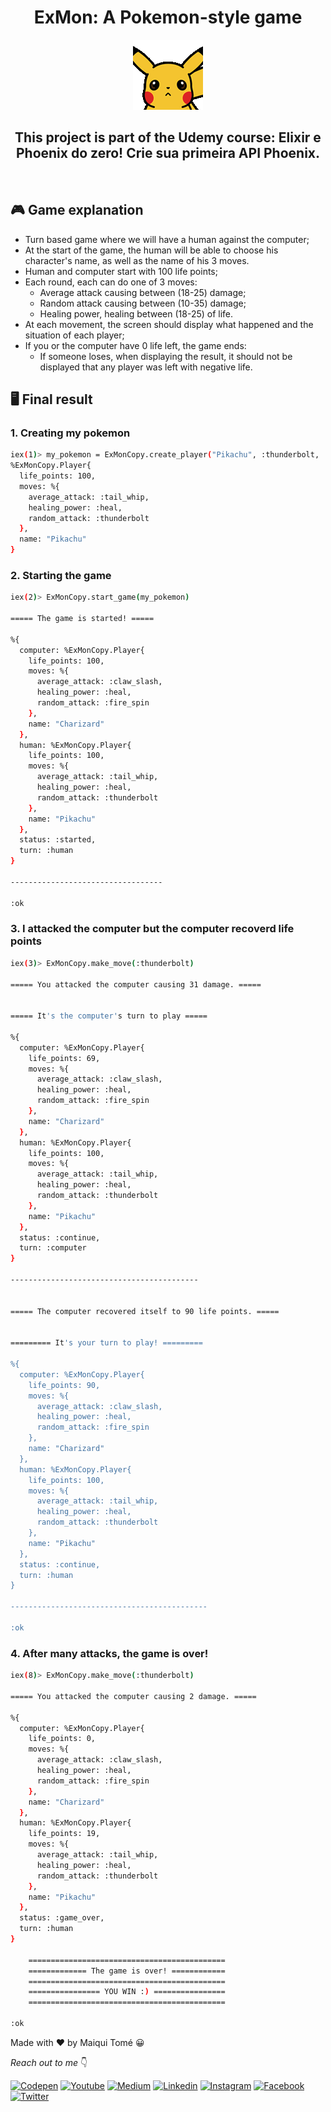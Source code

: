 <div align="center">
  <h1>ExMon: A Pokemon-style game</h1>
  <img src=".github/Pikachu_Hello.gif">
  <h2>
  This project is part of the Udemy course: Elixir e Phoenix do zero! Crie sua primeira API Phoenix.
  </h2>
  <br>
</div>

## 🎮 Game explanation
* Turn based game where we will have a human against the computer;
* At the start of the game, the human will be able to choose his character's name, as well as the name of his 3 moves.
* Human and computer start with 100 life points;
* Each round, each can do one of 3 moves:
  - Average attack causing between (18-25) damage;
  - Random attack causing between (10-35) damage;
  - Healing power, healing between (18-25) of life.
* At each movement, the screen should display what happened and the situation of each player;
* If you or the computer have 0 life left, the game ends:
  - If someone loses, when displaying the result, it should not be displayed that any player was left with negative life.

## 🖥️ Final result

### 1. Creating my pokemon
```bash
iex(1)> my_pokemon = ExMonCopy.create_player("Pikachu", :thunderbolt, :tail_whip, :heal)
%ExMonCopy.Player{
  life_points: 100,
  moves: %{
    average_attack: :tail_whip,
    healing_power: :heal,
    random_attack: :thunderbolt
  },
  name: "Pikachu"
}
```
### 2. Starting the game
```bash
iex(2)> ExMonCopy.start_game(my_pokemon)

===== The game is started! =====

%{
  computer: %ExMonCopy.Player{
    life_points: 100,
    moves: %{
      average_attack: :claw_slash,
      healing_power: :heal,
      random_attack: :fire_spin
    },
    name: "Charizard"
  },
  human: %ExMonCopy.Player{
    life_points: 100,
    moves: %{
      average_attack: :tail_whip,
      healing_power: :heal,
      random_attack: :thunderbolt
    },
    name: "Pikachu"
  },
  status: :started,
  turn: :human
}

----------------------------------

:ok
```
### 3. I attacked the computer but the computer recoverd life points
```bash
iex(3)> ExMonCopy.make_move(:thunderbolt)

===== You attacked the computer causing 31 damage. =====


===== It's the computer's turn to play =====

%{
  computer: %ExMonCopy.Player{
    life_points: 69,
    moves: %{
      average_attack: :claw_slash,
      healing_power: :heal,
      random_attack: :fire_spin
    },
    name: "Charizard"
  },
  human: %ExMonCopy.Player{
    life_points: 100,
    moves: %{
      average_attack: :tail_whip,
      healing_power: :heal,
      random_attack: :thunderbolt
    },
    name: "Pikachu"
  },
  status: :continue,
  turn: :computer
}

------------------------------------------


===== The computer recovered itself to 90 life points. =====


========= It's your turn to play! =========

%{
  computer: %ExMonCopy.Player{
    life_points: 90,
    moves: %{
      average_attack: :claw_slash,
      healing_power: :heal,
      random_attack: :fire_spin
    },
    name: "Charizard"
  },
  human: %ExMonCopy.Player{
    life_points: 100,
    moves: %{
      average_attack: :tail_whip,
      healing_power: :heal,
      random_attack: :thunderbolt
    },
    name: "Pikachu"
  },
  status: :continue,
  turn: :human
}

--------------------------------------------

:ok
```
### 4. After many attacks, the game is over!
```bash
iex(8)> ExMonCopy.make_move(:thunderbolt)

===== You attacked the computer causing 2 damage. =====

%{
  computer: %ExMonCopy.Player{
    life_points: 0,
    moves: %{
      average_attack: :claw_slash,
      healing_power: :heal,
      random_attack: :fire_spin
    },
    name: "Charizard"
  },
  human: %ExMonCopy.Player{
    life_points: 19,
    moves: %{
      average_attack: :tail_whip,
      healing_power: :heal,
      random_attack: :thunderbolt
    },
    name: "Pikachu"
  },
  status: :game_over,
  turn: :human
}

    ============================================
    ============= The game is over! ============
    ============================================
    ================ YOU WIN :) ================
    ============================================

:ok
```

Made with ♥ by Maiqui Tomé 😀
<br>

*Reach out to me* 👇

[![Codepen](https://img.shields.io/badge/Codepen-000000?style=flat-square&logo=codepen&logoColor=white "Codepen")](https://codepen.io/maiquitome)
[![Youtube](https://img.shields.io/badge/YouTube-FF0000?style=flat-square&logo=youtube&logoColor=white "Youtube")](https://www.youtube.com/channel/UCoXn0XyxLsKpIE5px0UNuEw)
[![Medium](https://img.shields.io/badge/Medium-black?&style=flat-square&logo=medium&logoColor=white "Medium")](https://medium.com/@maiquitome)
[![Linkedin](https://img.shields.io/badge/LinkedIn-0A66C2.svg?&style=flat-square&logo=linkedin&logoColor=white "Linkedin")](https://www.linkedin.com/in/maiquitome)
[![Instagram](https://img.shields.io/badge/Instagram-D8226B.svg?&style=flat-square&logo=instagram&logoColor=white "Instagram")](https://www.instagram.com/maiquitome)
[![Facebook](https://img.shields.io/badge/Facebook-0674E7.svg?&style=flat-square&logo=facebook&logoColor=white "Facebook")](https://www.facebook.com/maiquitome)
[![Twitter](https://img.shields.io/badge/Twitter-1DA1F2?&style=flat-square&logo=twitter&logoColor=white "Twitter")](https://twitter.com/MaiquiTome)
